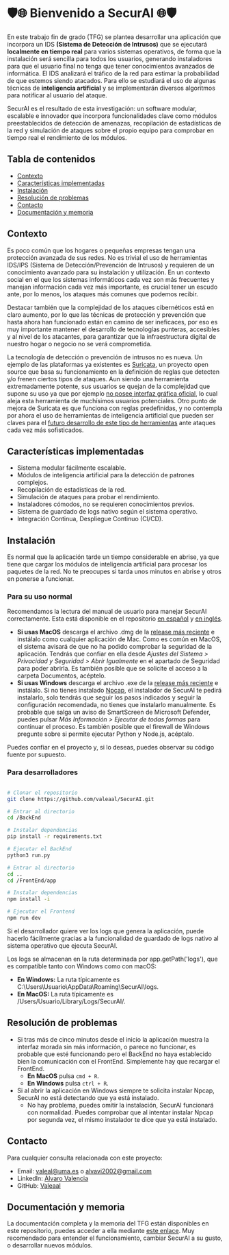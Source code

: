 # 🛡️🌐 Bienvenido a SecurAI 🌐🛡️

En este trabajo fin de grado (TFG) se plantea desarrollar una aplicación que incorpora un IDS **(Sistema de Detección de Intrusos)** que se ejecutará **localmente en tiempo real** para varios sistemas operativos, de forma que la instalación será sencilla para todos los usuarios, generando instaladores para que el usuario final no tenga que tener conocimientos avanzados de informática.
El IDS analizará el tráfico de la red para estimar la probabilidad de que estemos siendo atacados. Para ello se estudiará el uso de
algunas técnicas de **inteligencia artificial** y se implementarán diversos algoritmos para notificar al usuario del ataque.

SecurAI es el resultado de esta investigación: un software modular, escalable e innovador que incorpora funcionalidades clave como módulos preestablecidos de detección de amenazas, recopilación de estadísticas de la red y simulación de ataques sobre el propio equipo para comprobar en tiempo real el rendimiento de los módulos.

## Tabla de contenidos

- [Contexto](#contexto)
- [Características implementadas](#características-implementadas)
- [Instalación](#instalación)
- [Resolución de problemas](#resolución-de-problemas)
- [Contacto](#contacto)
- [Documentación y memoria](#documentación-y-memoria)

## Contexto

Es poco común que los hogares o pequeñas empresas tengan una protección avanzada de sus redes. No es trivial el uso de
herramientas IDS/IPS (Sistema de Detección/Prevención de Intrusos) y requieren de un conocimiento avanzado para su
instalación y utilización. En un contexto social en el que los sistemas informáticos cada vez son más frecuentes y manejan
información cada vez más importante, es crucial tener un escudo ante, por lo menos, los ataques más comunes que podemos
recibir.

Destacar también que la complejidad de los ataques cibernéticos está en claro aumento, por lo que las técnicas de protección y
prevención que hasta ahora han funcionado están en camino de ser ineficaces, por eso es muy importante mantener el desarrollo
de tecnologías punteras, accesibles y al nivel de los atacantes, para garantizar que la infraestructura digital de nuestro hogar o
negocio no se verá comprometida.

La tecnología de detección o prevención de intrusos no es nueva. Un ejemplo de las plataformas ya existentes es [Suricata](https://github.com/OISF/suricata), un proyecto open source que basa su funcionamiento en la definición de reglas que detecten y/o frenen ciertos tipos de ataques. Aun siendo una herramienta extremadamente potente, sus usuarios se quejan de la complejidad que supone su uso ya que por ejemplo
[no posee interfaz gráfica oficial](https://forum.suricata.io/t/suricata-web-gui/2901), lo cual aleja esta herramienta de muchísimos usuarios potenciales. Otro punto de mejora de Suricata es que funciona con reglas predefinidas, y no contempla por ahora el uso de herramientas de inteligencia artificial que pueden ser claves para el [futuro desarrollo de este tipo de herramientas](https://suri-oculus.com/using-ai-in-suricata-enhancing-intrusion-detection-system-capabilities/) ante ataques cada vez más sofisticados.

## Características implementadas

- Sistema modular fácilmente escalable.
- Módulos de inteligencia artificial para la detección de patrones complejos.
- Recopilación de estadísticas de la red.
- Simulación de ataques para probar el rendimiento.
- Instaladores cómodos, no se requieren conocimientos previos.
- Sistema de guardado de logs nativo según el sistema operativo.
- Integración Continua, Despliegue Continuo (CI/CD).

## Instalación

Es normal que la aplicación tarde un tiempo considerable en abrise, ya que tiene que cargar los módulos de inteligencia artificial para procesar los paquetes de la red. No te preocupes si tarda unos minutos en abrise y otros en ponerse a funcionar.

### Para su uso normal

Recomendamos la lectura del manual de usuario para manejar SecurAI correctamente. Esta está disponible en el repositorio [en español](./User%20Guide/Español.pdf) y [en inglés](./User%20Guide/English.pdf).

- **Si usas MacOS** descarga el archivo .dmg de la [release más reciente](https://github.com/Valeaal/SecurAI/releases/latest) e instálalo como cualquier aplicación de Mac. Como es común en MacOS, el sistema avisará de que no ha podido comprobar la seguridad de la aplicación. Tendrás que confiar en ella desde *Ajustes del Sistema > Privacidad y Seguridad > Abrir Igualmente* en el apartado de Seguridad para poder abrirla. Es también posible que se solicite el acceso a la carpeta Documentos, acéptelo.
- **Si usas Windows** descarga el archivo .exe de la [release más reciente](https://github.com/Valeaal/SecurAI/releases/latest) e instálalo. Si no tienes instalado [Npcap](https://wiki.wireshark.org/NPcap), el instalador de SecurAI te pedirá instalarlo, solo tendrás que seguir los pasos indicados y seguir la configuración recomendada, no tienes que instalarlo manualmente. Es probable que salga un aviso de SmartScreen de Microsoft Defender, puedes pulsar *Más Información > Ejecutar de todas formas* para continuar el proceso. Es también posible que el firewall de Windows pregunte sobre si permite ejecutar Python y Node.js, acéptalo.

Puedes confiar en el proyecto y, si lo deseas, puedes observar su código fuente por supuesto.

### Para desarrolladores

```bash

# Clonar el repositorio
git clone https://github.com/valeaal/SecurAI.git

# Entrar al directorio
cd /BackEnd

# Instalar dependencias
pip install -r requirements.txt

# Ejecutar el BackEnd
python3 run.py

# Entrar al directorio
cd ..
cd /FrontEnd/app

# Instalar dependencias
npm install -i

# Ejecutar el Frontend
npm run dev
```

Si el desarrollador quiere ver los logs que genera la aplicación, puede hacerlo fácilmente gracias a la funcionalidad de guardado de logs nativo al sistema operativo que ejecuta SecurAI.

Los logs se almacenan en la ruta determinada por app.getPath('logs'), que es compatible tanto con Windows como con macOS:

- **En Windows:** La ruta típicamente es С:\Users\Usuario\AppData\Roaming\SecurAI\logs.
- **En MacOS:** La ruta típicamente es /Users/Usuario/Library/Logs/SecurAI/.

## Resolución de problemas

- Si tras más de cinco minutos desde el inicio la aplicación muestra la interfaz morada sin más información, o parece no funcionar, es probable que esté funcionando pero el BackEnd no haya establecido bien la comunicación con el FrontEnd. Simplemente hay que recargar el FrontEnd.
  - **En MacOS** pulsa `cmd + R`.
  - **En Windows** pulsa `ctrl + R`.
- Si al abrir la aplicación en Windows siempre te solicita instalar Npcap, SecurAI no está detectando que ya está instalado.
  - No hay problema, puedes omitir la instalación, SecurAI funcionará con normalidad. Puedes comprobar que al intentar instalar Npcap por segunda vez, el mismo instalador te dice que ya está instalado.

## Contacto

Para cualquier consulta relacionada con este proyecto:

- Email: [valeal@uma.es](valeal@uma.es) o [alvavi2002@gmail.com](alvavi2002@gmail.com)
- LinkedIn: [Álvaro Valencia](www.linkedin.com/in/valeal)
- GitHub: [Valeaal](https://github.com/valeaal)

## Documentación y memoria

La documentación completa y la memoria del TFG están disponibles en este repositorio, puedes acceder a ella mediante [este enlace](./Memoria.pdf). Muy recomendado para entender el funcionamiento, cambiar SecurAI a su gusto, o desarrollar nuevos módulos.
